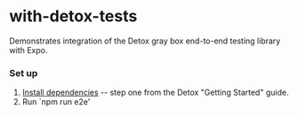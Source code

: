# with-detox-tests

Demonstrates integration of the Detox gray box end-to-end testing library with Expo.

### Set up

1. [Install dependencies](https://github.com/wix/detox/blob/master/docs/Introduction.GettingStarted.md#step-1-install-dependencies) -- step one from the Detox "Getting Started" guide.
2. Run `npm run e2e'
